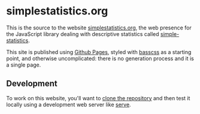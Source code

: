 # simplestatistics.org

This is the source to the website [simplestatistics.org](http://simplestatistics.org/),
the web presence for the JavaScript library dealing with descriptive statistics
called [simple-statistics](https://github.com/simple-statistics/simple-statistics).

This site is published using [Github Pages](https://pages.github.com/), styled
with [basscss](http://www.basscss.com/) as a starting point, and otherwise
uncomplicated: there is no generation process and it is a single page.

## Development

To work on this website, you'll want to [clone the repository](https://help.github.com/articles/cloning-a-repository/)
and then test it locally using a development web server like
[serve](http://npmjs.org/serve).
